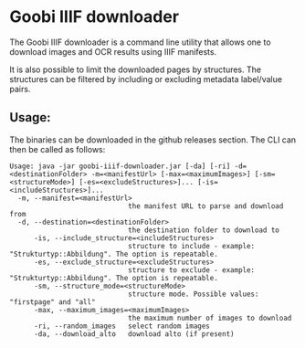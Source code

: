 # Goobi IIIF downloader

The Goobi IIIF downloader is a command line utility that allows one to
download images and OCR results using IIIF manifests.

It is also possible to limit the downloaded pages by structures. The structures can be filtered by including or excluding metadata label/value pairs.

## Usage:

The binaries can be downloaded in the github releases section. The CLI can then be called as follows:

```
Usage: java -jar goobi-iiif-downloader.jar [-da] [-ri] -d=<destinationFolder> -m=<manifestUrl> [-max=<maximumImages>] [-sm=<structureMode>] [-es=<excludeStructures>]... [-is=<includeStructures>]...
  -m, --manifest=<manifestUrl>
                             the manifest URL to parse and download from
  -d, --destination=<destinationFolder>
                             the destination folder to download to
      -is, --include_structure=<includeStructures>
                             structure to include - example: "Strukturtyp::Abbildung". The option is repeatable.
      -es, --exclude_structure=<excludeStructures>
                             structure to exclude - example: "Strukturtyp::Abbildung". The option is repeatable.
      -sm, --structure_mode=<structureMode>
                             structure mode. Possible values: "firstpage" and "all"
      -max, --maximum_images=<maximumImages>
                             the maximum number of images to download
      -ri, --random_images   select random images
      -da, --download_alto   download alto (if present)
```


